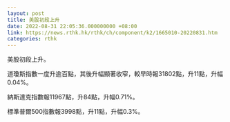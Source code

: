 ```yaml
---
layout: post
title: 美股初段上升
date: 2022-08-31 22:05:36.000000000 +08:00
link: https://news.rthk.hk/rthk/ch/component/k2/1665010-20220831.htm
categories: rthk
---
```


美股初段上升。

道瓊斯指數一度升逾百點，其後升幅顯著收窄，較早時報31802點，升11點，升幅0.04%。

納斯達克指數報11967點，升84點，升幅0.71%。

標準普爾500指數報3998點，升11點，升幅0.3%。
